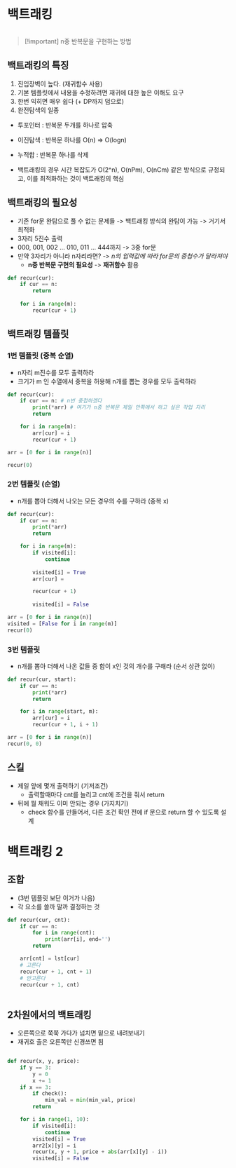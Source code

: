 # 백트래킹

```table-of-contents
```

> [!important] n중 반복문을 구현하는 방법


## 백트래킹의 특징

1. 진입장벽이 높다. (재귀함수 사용)
2. 기본 템플릿에서 내용을 수정하려면 재귀에 대한 높은 이해도 요구
3. 한번 익히면 매우 쉽다 (+ DP까지 덤으로)
4. 완전탐색의 일종

- 투포인터 : 반복문 두개를 하나로 압축
- 이진탐색 : 반복문 하나를 O(n) => O(logn)
- 누적합 : 반복문 하나를 삭제

- 백트래킹의 경우 시간 복잡도가 O(2^n), O(nPm), O(nCm) 같은 방식으로 규정되고, 이를 최적화하는 것이 백트래킹의 핵심


## 백트래킹의 필요성

- 기존 for문 완탐으로 풀 수 없는 문제들 -> 백트래킹 방식의 완탐이 가능 -> 거기서 최적화
- 3자리 5진수 출력
- 000, 001, 002 ... 010, 011 ... 444까지 -> 3중 for문
- 만약 3자리가 아니라 n자리라면? -> *n의 입력값에 따라 for문의 중첩수가 달라져야*
	- **n중 반복문 구현의 필요성** -> **재귀함수** 활용

```python
def recur(cur):
	if cur == n:
		return
		
	for i in range(m):
		recur(cur + 1)
```


##  백트래킹 템플릿

### 1번 템플릿 (중복 순열)
- n자리 m진수를 모두 출력하라 
- 크기가 m 인 수열에서 중복을 허용해 n개를 뽑는 경우를 모두 출력하라
```python
def recur(cur):
	if cur == n: # n번 중첩하겠다
		print(*arr) # 여기가 n중 반복문 제일 안쪽에서 하고 싶은 작업 자리
		return	

	for i in range(m):
		arr[cur] = i
		recur(cur + 1)

arr = [0 for i in range(n)]

recur(0)

```

### 2번 템플릿 (순열)
- n개를 뽑아 더해서 나오는 모든 경우의 수를 구하라 (중복 x)

```python
def recur(cur):
	if cur == n:
		print(*arr)
		return

	for i in range(m):
		if visited[i]:
			continue
			
		visited[i] = True
		arr[cur] = 

		recur(cur + 1)
		
		visited[i] = False

arr = [0 for i in range(n)]
visited = [False for i in range(m)]
recur(0)

```


### 3번 템플릿 
- n개를 뽑아 더해서 나온 값들 중 합이 x인 것의 개수를 구해라 (순서 상관 없이)

```python
def recur(cur, start):
	if cur == n:
		print(*arr)
		return

	for i in range(start, m):
		arr[cur] = i
		recur(cur + 1, i + 1)

arr = [0 for i in range(n)]
recur(0, 0)
```


## 스킬

- 제일 앞에 몇개 출력하기 (기저조건)
	- 출력할때마다 cnt를 늘리고 cnt에 조건을 줘서 return
- 뒤에 뭘 채워도 이미 안되는 경우 (가지치기)
	- check 함수를 만들어서, 다른 조건 확인 전에 if 문으로 return 할 수 있도록 설계


# 백트래킹 2

## 조합

- (3번 템플릿 보단 이거가 나음)
- 각 요소를 쓸까 말까 결정하는 것
```python
def recur(cur, cnt):
	if cur == n:
		for i in range(cnt):
			print(arr[i], end='')
		return

	arr[cnt] = lst[cur]
	# 고른다
	recur(cur + 1, cnt + 1)
	# 안고른다
	recur(cur + 1, cnt)
	
```


## 2차원에서의 백트래킹

- 오른쪽으로 쭉쭉 가다가 넘치면 밑으로 내려보내기
- 재귀호 출은 오른쪽만 신경쓰면 됨
```python

def recur(x, y, price):
	if y == 3:
		y = 0
		x += 1
	if x == 3:
		if check():
			min_val = min(min_val, price)
		return

	for i in range(1, 10):
		if visited[i]:
			continue
		visited[i] = True
		arr2[x][y] = i
		recur(x, y + 1, price + abs(arr[x][y] - i))
		visited[i] = False


```